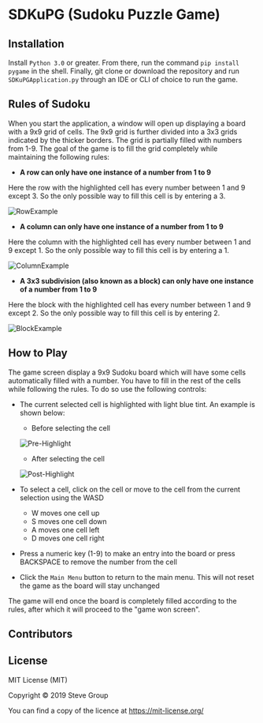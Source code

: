 # SDKuPG (Sudoku Puzzle Game)

## Installation

Install ``Python 3.0`` or greater. From there, run the command ``pip install pygame`` in the shell. Finally, git clone or download the repository and run ``SDKuPGApplication.py`` through an IDE or CLI of choice to run the game.

## Rules of Sudoku

When you start the application, a window will open up displaying a board with a 9x9 grid of cells. The 9x9 grid is further divided into a 3x3 grids indicated by the thicker borders. The grid is partially filled with numbers from 1-9. The goal of the game is to fill the grid completely while maintaining the following rules:

* **A row can only have one instance of a number from 1 to 9**

Here the row with the highlighted cell has every number between 1 and 9 except 3. So the only possible way to fill this cell is by entering a 3.

![RowExample](https://user-images.githubusercontent.com/29599132/70167835-90976300-1695-11ea-9101-972a24cc70dd.png)

* **A column can only have one instance of a number from 1 to 9**

Here the column with the highlighted cell has every number between 1 and 9 except 1. So the only possible way to fill this cell is by entering a 1.

![ColumnExample](https://user-images.githubusercontent.com/29599132/70168187-5e3a3580-1696-11ea-9a30-c05c22d99834.png)

* **A 3x3 subdivision (also known as a block) can only have one instance of a number from 1 to 9**

Here the block with the highlighted cell has every number between 1 and 9 except 2. So the only possible way to fill this cell is by entering 2.

![BlockExample](https://user-images.githubusercontent.com/29599132/70168261-81fd7b80-1696-11ea-89ba-8c016d133787.png)

## How to Play

The game screen display a 9x9 Sudoku board which will have some cells automatically filled with a number.
You have to fill in the rest of the cells while following the rules. To do so use the following controls:

* The current selected cell is highlighted with light blue tint. An example is shown below:

  * Before selecting the cell

  ![Pre-Highlight](https://user-images.githubusercontent.com/29599132/70168672-4e6f2100-1697-11ea-864c-0bb40d00b13f.png)

  * After selecting the cell

  ![Post-Highlight](https://user-images.githubusercontent.com/29599132/70168678-516a1180-1697-11ea-9b8c-4c34dd4cc296.png)

* To select a cell, click on the cell or move to the cell from the current selection using the WASD
  * W moves one cell up
  * S moves one cell down
  * A moves one cell left
  * D moves one cell right

* Press a numeric key (1-9) to make an entry into the board or press BACKSPACE to remove the number from the cell

* Click the ``Main Menu`` button to return to the main menu. This will not reset the game as the board will stay unchanged

The game will end once the board is completely filled according to the rules, after which it will proceed to the "game won screen".

## Contributors

## License

MIT License (MIT)

Copyright © 2019 Steve Group

You can find a copy of the licence at https://mit-license.org/
